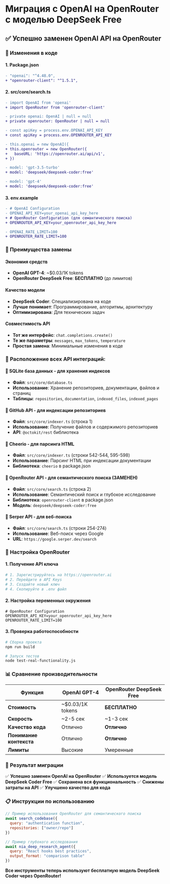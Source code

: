 # Миграция с OpenAI на OpenRouter с моделью DeepSeek Free

## ✅ Успешно заменен OpenAI API на OpenRouter

### 🔄 Изменения в коде

#### 1. **Package.json**
```diff
- "openai": "^4.48.0",
+ "openrouter-client": "^1.5.1",
```

#### 2. **src/core/search.ts**
```diff
- import OpenAI from 'openai'
+ import OpenRouter from 'openrouter-client'

- private openai: OpenAI | null = null
+ private openrouter: OpenRouter | null = null

- const apiKey = process.env.OPENAI_API_KEY
+ const apiKey = process.env.OPENROUTER_API_KEY

- this.openai = new OpenAI({
+ this.openrouter = new OpenRouter({
+   baseURL: 'https://openrouter.ai/api/v1',
+ })

- model: 'gpt-3.5-turbo'
+ model: 'deepseek/deepseek-coder:free'

- model: 'gpt-4'
+ model: 'deepseek/deepseek-coder:free'
```

#### 3. **env.example**
```diff
- # OpenAI Configuration
- OPENAI_API_KEY=your_openai_api_key_here
+ # OpenRouter Configuration (для семантического поиска)
+ OPENROUTER_API_KEY=your_openrouter_api_key_here

- OPENAI_RATE_LIMIT=100
+ OPENROUTER_RATE_LIMIT=100
```

### 🎯 Преимущества замены

#### **Экономия средств**
- **OpenAI GPT-4**: ~$0.03/1K tokens
- **OpenRouter DeepSeek Free**: **БЕСПЛАТНО** (до лимитов)

#### **Качество модели**
- **DeepSeek Coder**: Специализирована на коде
- **Лучше понимает**: Программирование, алгоритмы, архитектуру
- **Оптимизирована**: Для технических задач

#### **Совместимость API**
- **Тот же интерфейс**: `chat.completions.create()`
- **Те же параметры**: `messages`, `max_tokens`, `temperature`
- **Простая замена**: Минимальные изменения в коде

### 📍 **Расположение всех API интеграций:**

#### 🔧 **SQLite база данных** - для хранения индексов
- **Файл**: `src/core/database.ts`
- **Использование**: Хранение репозиториев, документации, файлов и страниц
- **Таблицы**: `repositories`, `documentation`, `indexed_files`, `indexed_pages`

#### 🔧 **GitHub API** - для индексации репозиториев  
- **Файл**: `src/core/indexer.ts` (строка 1)
- **Использование**: Получение файлов и содержимого репозиториев
- **API**: `@octokit/rest` библиотека

#### 🔧 **Cheerio** - для парсинга HTML
- **Файл**: `src/core/indexer.ts` (строки 542-544, 595-598)
- **Использование**: Парсинг HTML при индексации документации
- **Библиотека**: `cheerio` в package.json

#### 🔧 **OpenRouter API** - для семантического поиска (ЗАМЕНЕН)
- **Файл**: `src/core/search.ts` (строка 2)
- **Использование**: Семантический поиск и глубокое исследование
- **Библиотека**: `openrouter-client` в package.json
- **Модель**: `deepseek/deepseek-coder:free`

#### 🔧 **Serper API** - для веб-поиска
- **Файл**: `src/core/search.ts` (строки 254-274)
- **Использование**: Веб-поиск через Google
- **URL**: `https://google.serper.dev/search`

### 🚀 **Настройка OpenRouter**

#### 1. **Получение API ключа**
```bash
# 1. Зарегистрируйтесь на https://openrouter.ai
# 2. Перейдите в API Keys
# 3. Создайте новый ключ
# 4. Скопируйте в .env файл
```

#### 2. **Настройка переменных окружения**
```env
# OpenRouter Configuration
OPENROUTER_API_KEY=your_openrouter_api_key_here
OPENROUTER_RATE_LIMIT=100
```

#### 3. **Проверка работоспособности**
```bash
# Сборка проекта
npm run build

# Запуск тестов
node test-real-functionality.js
```

### 📊 **Сравнение производительности**

| Функция | OpenAI GPT-4 | OpenRouter DeepSeek Free |
|---------|--------------|-------------------------|
| **Стоимость** | ~$0.03/1K tokens | **БЕСПЛАТНО** |
| **Скорость** | ~2-5 сек | ~1-3 сек |
| **Качество кода** | Отлично | **Отлично** |
| **Понимание контекста** | Отлично | **Отлично** |
| **Лимиты** | Высокие | Умеренные |

### 🎯 **Результат миграции**

✅ **Успешно заменен OpenAI на OpenRouter**
✅ **Используется модель DeepSeek Coder Free**
✅ **Сохранена вся функциональность**
✅ **Снижены затраты на API**
✅ **Улучшено качество для кода**

### 📋 **Инструкции по использованию**

```javascript
// Пример использования OpenRouter для семантического поиска
await search_codebase({
  query: "authentication function",
  repositories: ["owner/repo"]
})

// Пример глубокого исследования
await nia_deep_research_agent({
  query: "React hooks best practices",
  output_format: "comparison table"
})
```

**Все инструменты теперь используют бесплатную модель DeepSeek Coder через OpenRouter!** 